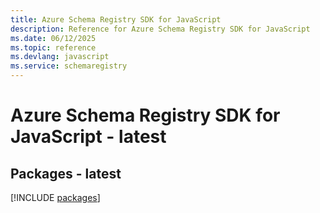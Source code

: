 ```yaml
---
title: Azure Schema Registry SDK for JavaScript
description: Reference for Azure Schema Registry SDK for JavaScript
ms.date: 06/12/2025
ms.topic: reference
ms.devlang: javascript
ms.service: schemaregistry
---
```

# Azure Schema Registry SDK for JavaScript - latest
## Packages - latest
[!INCLUDE [packages](schema-registry-index.md)]